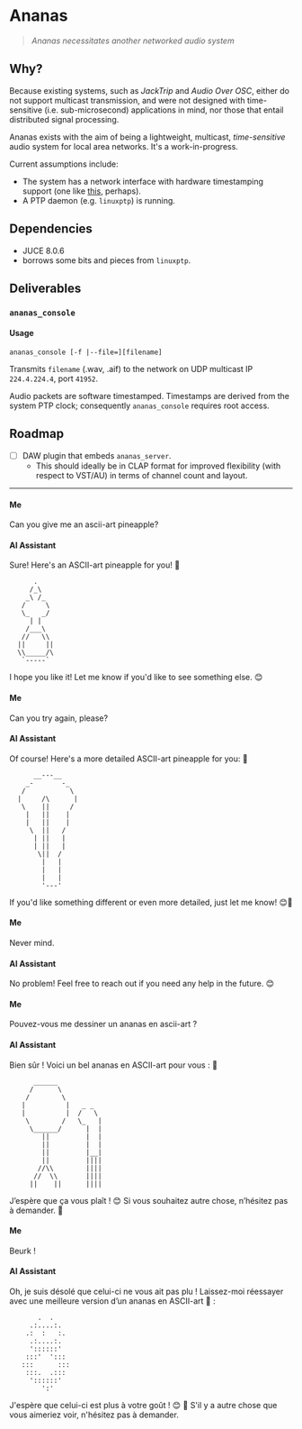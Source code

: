 # Ananas

> _Ananas necessitates another networked audio system_

## Why?

Because existing systems, such as _JackTrip_ and _Audio Over OSC_, either do not
support multicast transmission, and were not designed with time-sensitive (i.e. 
sub-microsecond) applications in mind, nor those that entail distributed signal
processing.

Ananas exists with the aim of being a lightweight, multicast, _time-sensitive_
audio system for local area networks. It's a work-in-progress.

Current assumptions include:
- The system has a network interface with hardware timestamping support (one
  like [this](https://www.delock.com/produkt/66045/kaufen.html), perhaps).
- A PTP daemon (e.g. `linuxptp`) is running.

## Dependencies

- JUCE 8.0.6
- borrows some bits and pieces from `linuxptp`.

## Deliverables

### `ananas_console`

#### Usage

```shell
ananas_console [-f |--file=][filename]
```

Transmits `filename` (.wav, .aif) to the network on UDP multicast IP 
`224.4.224.4`, port `41952`.

Audio packets are software timestamped. Timestamps are derived from the system
PTP clock; consequently `ananas_console` requires root access. 

## Roadmap

- [ ] DAW plugin that embeds `ananas_server`.
  - This should ideally be in CLAP format for improved flexibility (with respect
    to VST/AU) in terms of channel count and layout.

---

#### Me
Can you give me an ascii-art pineapple?

#### AI Assistant
Sure! Here's an ASCII-art pineapple for you! 🍍

```
      .
     /_\
    _\ /_
   /     \
   \_   _/
     | |
    /___\
   //   \\
  ||     ||
  \\_____/\
   `-----`
```

I hope you like it! Let me know if you'd like to see something else. 😊

#### Me
Can you try again, please?

#### AI Assistant
Of course! Here's a more detailed ASCII-art pineapple for you: 🍍

```
      __---__
    _-       -_
   /           \
  |     /\      |
   \    ||     /
    |   ||    |
    |   ||    |
     \  ||   /
      | ||   |
      | ||   |
       \||  /
        |   |
        |   |
        |   |
        '---'
```

If you'd like something different or even more detailed, just let me know! 😊🍍

#### Me
Never mind.

#### AI Assistant
No problem! Feel free to reach out if you need any help in the future. 😊

#### Me
Pouvez-vous me dessiner un ananas en ascii-art ?

#### AI Assistant
Bien sûr ! Voici un bel ananas en ASCII-art pour vous : 🍍

```
      ______
     /      \
    /        \
   |          |   _ _
   |          |  /   \
    \        /   \_   |
     \______/      |  |
        ||         |  |
        ||         |  |
        ||         |__|
        ||         ||||
       //\\        ||||
      //  \\       ||||
     ||    ||      ||||
```

J’espère que ça vous plaît ! 😊 Si vous souhaitez autre chose, n’hésitez pas à demander. 🍍

#### Me
Beurk !

#### AI Assistant
Oh, je suis désolé que celui-ci ne vous ait pas plu ! Laissez-moi réessayer avec une meilleure version d’un ananas en ASCII-art 🌟 :

```
       .  .
     .:....:.
    .:  :   :.
     .:....:.
     '::::::'
    :::'  ':::  
   :::      ::: 
    :::.  .:::  
     '::::::'   
        ':'
```

J'espère que celui-ci est plus à votre goût ! 😊 🍍 S'il y a autre chose que vous aimeriez voir, n'hésitez pas à demander.
